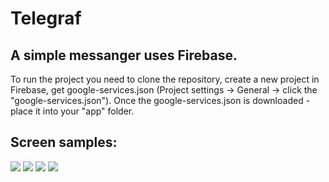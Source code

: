 # Telegraf 
## A simple messanger uses Firebase.
To run the project you need to clone the repository, create a new project in Firebase, 
get google-services.json (Project settings -> General -> click the "google-services.json").
Once the google-services.json is downloaded - place it into your "app" folder.

## Screen samples:
![](/screenshots/sc1.png)
![](/screenshots/sc4.png)
![](/screenshots/sc3.png)
![](/screenshots/sc2.png)
